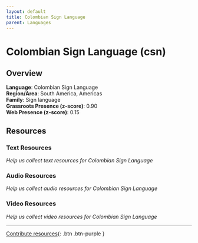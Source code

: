 ```yaml
---
layout: default
title: Colombian Sign Language
parent: Languages
---
```


# Colombian Sign Language (csn)

## Overview

**Language**: Colombian Sign Language  
**Region/Area**: South America, Americas  
**Family**: Sign language  
**Grassroots Presence (z-score)**: 0.90  
**Web Presence (z-score)**: 0.15  

## Resources

### Text Resources
*Help us collect text resources for Colombian Sign Language*

### Audio Resources
*Help us collect audio resources for Colombian Sign Language*

### Video Resources
*Help us collect video resources for Colombian Sign Language*

---

[Contribute resources](https://forms.office.com/e/1SfLJx3u1r){: .btn .btn-purple }
